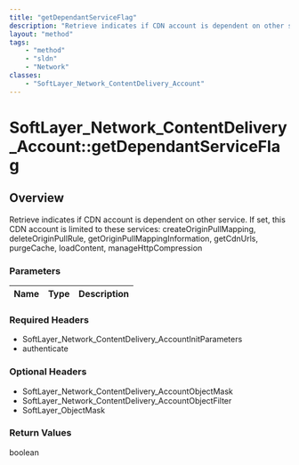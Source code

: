 ```yaml
---
title: "getDependantServiceFlag"
description: "Retrieve indicates if CDN account is dependent on other service. If set, this CDN account is limited to these services:... "
layout: "method"
tags:
    - "method"
    - "sldn"
    - "Network"
classes:
    - "SoftLayer_Network_ContentDelivery_Account"
---
```

# SoftLayer_Network_ContentDelivery_Account::getDependantServiceFlag
## Overview 
Retrieve indicates if CDN account is dependent on other service. If set, this CDN account is limited to these services: createOriginPullMapping, deleteOriginPullRule, getOriginPullMappingInformation, getCdnUrls, purgeCache, loadContent, manageHttpCompression

### Parameters 
|Name | Type | Description |
| --- | --- | --- |


### Required Headers
* SoftLayer_Network_ContentDelivery_AccountInitParameters
* authenticate

### Optional Headers
* SoftLayer_Network_ContentDelivery_AccountObjectMask
* SoftLayer_Network_ContentDelivery_AccountObjectFilter
* SoftLayer_ObjectMask

### Return Values
boolean

